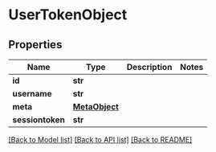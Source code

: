 # UserTokenObject

## Properties
Name | Type | Description | Notes
------------ | ------------- | ------------- | -------------
**id** | **str** |  | 
**username** | **str** |  | 
**meta** | [**MetaObject**](MetaObject.md) |  | 
**sessiontoken** | **str** |  | 

[[Back to Model list]](../README.md#documentation-for-models) [[Back to API list]](../README.md#documentation-for-api-endpoints) [[Back to README]](../README.md)


